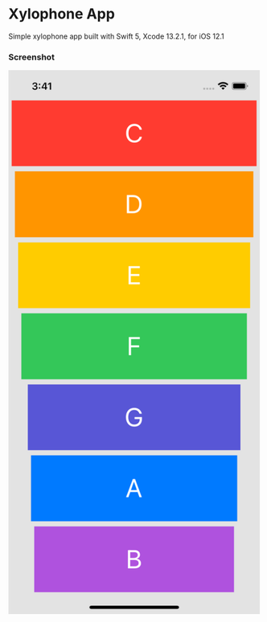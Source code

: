 # Xylophone App

Simple xylophone app built with Swift 5, Xcode 13.2.1, for iOS 12.1

### Screenshot

<img src="https://raw.githubusercontent.com/julienshim/Xylophone-App/master/Xylophone/Assets.xcassets/screenshot.png" width="500" />
